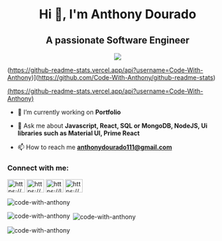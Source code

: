 <h1 align="center">Hi 👋, I'm Anthony Dourado</h1>
<h2 align="center">A passionate Software Engineer</h2>

<p align="center">
  <a href="https://skillicons.dev">
    <img src="https://skillicons.dev/icons?i=html,css,js,react,nodejs,express,mongodb,mysql,git,kubernetes,docker" />
  </a>
</p>

(https://github-readme-stats.vercel.app/api?username=Code-With-Anthony)](https://github.com/Code-With-Anthony/github-readme-stats)

[(https://github-readme-stats.vercel.app/api?username=Code-With-Anthony)](https://github.com/Code-With-Anthony/github-readme-stats)

- 🔭 I’m currently working on **Portfolio**

- 💬 Ask me about **Javascript, React, SQL or MongoDB, NodeJS, Ui libraries such as Material UI, Prime React**

- 📫 How to reach me **anthonydourado111@gmail.com**

<h3 align="left">Connect with me:</h3>
<p align="left">
<a href="https://linkedin.com/in/https://www.linkedin.com/in/anthony-dourado/" target="blank"><img align="center" src="https://raw.githubusercontent.com/rahuldkjain/github-profile-readme-generator/master/src/images/icons/Social/linked-in-alt.svg" alt="https://www.linkedin.com/in/anthony-dourado/" height="30" width="40" /></a>
<a href="https://www.hackerrank.com/https://www.hackerrank.com/profile/anthonydourado11" target="blank"><img align="center" src="https://raw.githubusercontent.com/rahuldkjain/github-profile-readme-generator/master/src/images/icons/Social/hackerrank.svg" alt="https://www.hackerrank.com/profile/anthonydourado11" height="30" width="40" /></a>
<a href="https://www.leetcode.com/https://leetcode.com/u/anthonydourado111/" target="blank"><img align="center" src="https://raw.githubusercontent.com/rahuldkjain/github-profile-readme-generator/master/src/images/icons/Social/leet-code.svg" alt="https://leetcode.com/u/anthonydourado111/" height="30" width="40" /></a>
<a href="https://auth.geeksforgeeks.org/user/https://www.geeksforgeeks.org/user/anthonydorxyf/" target="blank"><img align="center" src="https://raw.githubusercontent.com/rahuldkjain/github-profile-readme-generator/master/src/images/icons/Social/geeks-for-geeks.svg" alt="https://www.geeksforgeeks.org/user/anthonydorxyf/" height="30" width="40" /></a>
</p>

<p align="left"> <img src="https://komarev.com/ghpvc/?username=code-with-anthony&label=Profile%20views&color=0e75b6&style=flat" alt="code-with-anthony" /> </p>
<p><img align="left" src="https://github-readme-stats.vercel.app/api/top-langs?username=code-with-anthony&show_icons=true&locale=en&layout=compact" alt="code-with-anthony" /></p>

<p>&nbsp;<img align="center" src="https://github-readme-stats.vercel.app/api?username=code-with-anthony&show_icons=true&locale=en" alt="code-with-anthony" /></p>

<p><img align="center" src="https://github-readme-streak-stats.herokuapp.com/?user=code-with-anthony&" alt="code-with-anthony" /></p>
